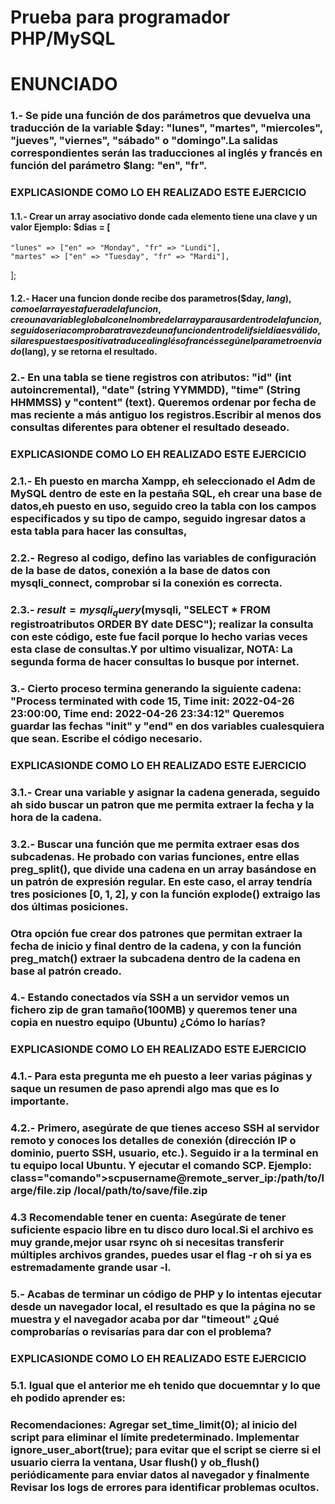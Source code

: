 # Prueba para programador PHP/MySQL

# ENUNCIADO
### 1.- Se pide una función de dos parámetros que devuelva una traducción de la variable $day: "lunes", "martes", "miercoles", "jueves", "viernes", "sábado" o "domingo".La salidas correspondientes serán las traducciones al inglés y francés en función del parámetro $lang: "en", "fr".

###  EXPLICASIONDE COMO LO EH REALIZADO ESTE EJERCICIO
#### 1.1.- Crear un array asociativo donde cada elemento tiene una clave y un valor Ejemplo: $dias = [
    "lunes" => ["en" => "Monday", "fr" => "Lundi"],
    "martes" => ["en" => "Tuesday", "fr" => "Mardi"],
];
#### 1.2.- Hacer una funcion donde recibe dos parametros($day, $lang), como el array esta fuera de la funcion, creo una variable global con el nombre del array para usar dentro de la funcion, seguido seria comprobar atravez de una funcion dentro del if si el día es válido, si la respuesta es positiva traduce al inglés o francés según el parametro enviado($lang), y se retorna el resultado.

###  2.- En una tabla se tiene registros con atributos: "id" (int autoincremental), "date" (string YYMMDD), "time" (String HHMMSS) y "content" (text). Queremos ordenar por fecha de mas reciente a más antiguo los registros.Escribir al menos dos consultas diferentes para obtener el resultado deseado.

###  EXPLICASIONDE COMO LO EH REALIZADO ESTE EJERCICIO
### 2.1.- Eh puesto en marcha Xampp, eh seleccionado el Adm de MySQL dentro de este en la pestaña SQL, eh crear una base de datos,eh puesto en uso, seguido creo la tabla con los campos especificados y su tipo de campo, seguido ingresar datos a esta tabla para hacer las consultas,

### 2.2.- Regreso al codigo, defino las variables de configuración de la base de datos, conexión a la base de datos con mysqli_connect, comprobar si la conexión es correcta.

### 2.3.- $result = mysqli_query($mysqli, "SELECT * FROM registroatributos ORDER BY date DESC"); realizar la consulta con este código, este fue facil porque lo hecho varias veces esta clase de consultas.Y por ultimo visualizar, NOTA:  La segunda forma de hacer consultas lo busque por internet.

###  3.- Cierto proceso termina generando la siguiente cadena: "Process terminated with code 15, Time init: 2022-04-26 23:00:00, Time end: 2022-04-26 23:34:12" Queremos guardar las fechas "init" y "end" en dos variables cualesquiera que sean. Escribe el código necesario.

###  EXPLICASIONDE COMO LO EH REALIZADO ESTE EJERCICIO
### 3.1.- Crear una variable y asignar la cadena generada, seguido ah sido buscar un patron que me permita extraer la fecha  y la hora de la cadena.

### 3.2.- Buscar una función que me permita extraer esas dos subcadenas. He probado con varias funciones, entre ellas preg_split(), que divide una cadena en un array basándose en un patrón de expresión regular. En este caso, el array tendría tres posiciones [0, 1, 2], y con la función explode() extraigo las dos últimas posiciones.

### Otra opción fue crear dos patrones que permitan extraer la fecha de inicio y final dentro de la cadena, y con la función preg_match() extraer la subcadena dentro de la cadena en base al patrón creado.


###  4.- Estando conectados vía SSH a un servidor vemos un fichero zip de gran tamaño(100MB) y queremos tener una copia en nuestro equipo (Ubuntu) ¿Cómo lo harías?

###  EXPLICASIONDE COMO LO EH REALIZADO ESTE EJERCICIO

### 4.1.- Para esta pregunta me eh puesto a leer varias páginas y saque un resumen de paso aprendi algo mas que es lo importante.

### 4.2.- Primero, asegúrate de que tienes acceso SSH al servidor remoto y conoces los detalles de conexión (dirección IP o dominio, puerto SSH, usuario, etc.). Seguido ir a la terminal en tu equipo local Ubuntu. Y ejecutar el comando SCP. Ejemplo: class="comando">scpusername@remote_server_ip:/path/to/large/file.zip /local/path/to/save/file.zip

### 4.3 Recomendable tener en cuenta: Asegúrate de tener suficiente espacio libre en tu disco duro local.Si el archivo es muy grande,mejor usar rsync oh si necesitas transferir múltiples archivos grandes, puedes usar el flag -r oh si ya es estremadamente grande usar -l.  

###  5.- Acabas de terminar un código de PHP y lo intentas ejecutar desde un navegador local, el resultado es que la página no se muestra y el navegador acaba por dar "timeout" ¿Qué comprobarías o revisarías para dar con el problema?

###  EXPLICASIONDE COMO LO EH REALIZADO ESTE EJERCICIO

### 5.1. Igual que el anterior me eh tenido que docuemntar y lo que eh podido aprender es:

### Recomendaciones: Agregar set_time_limit(0); al inicio del script para eliminar el límite predeterminado. Implementar ignore_user_abort(true); para evitar que el script se cierre si el usuario cierra la ventana, Usar flush() y ob_flush() periódicamente para enviar datos al navegador y finalmente Revisar los logs de errores para identificar problemas ocultos.